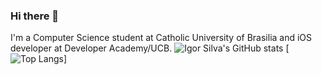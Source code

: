 ### Hi there 👋

I'm a Computer Science student at Catholic University of Brasilia and iOS developer at Developer Academy/UCB.
![Igor Silva's GitHub stats](https://github-readme-stats.vercel.app/api?username=igorsilvadev&show_icons=true&theme=dracula)
[![Top Langs](https://github-readme-stats.vercel.app/api/top-langs/?username=igorsilvadev&layout=compact)]
